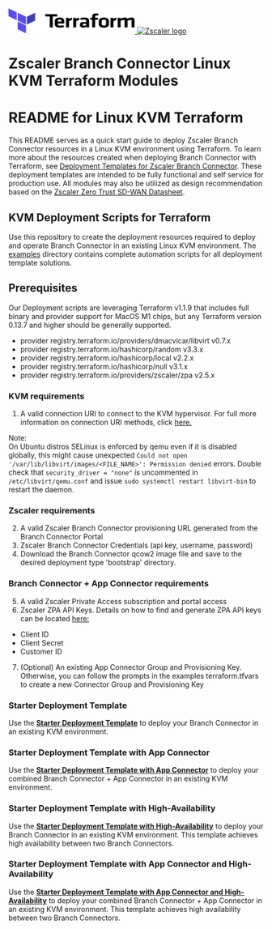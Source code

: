 <a href="https://terraform.io">
    <img src="https://raw.githubusercontent.com/hashicorp/terraform-website/master/public/img/logo-text.svg" alt="Terraform logo" title="Terraform" height="50" width="250" />
</a>
<a href="https://www.zscaler.com/">
    <img src="https://www.zscaler.com/themes/custom/zscaler/logo.svg" alt="Zscaler logo" title="Zscaler" height="50" width="250" />
</a>

Zscaler Branch Connector Linux KVM Terraform Modules
===========================================================================================================

# **README for Linux KVM Terraform**
This README serves as a quick start guide to deploy Zscaler Branch Connector resources in a Linux KVM environment using Terraform. To learn more about the resources created when deploying Branch Connector with Terraform, see [Deployment Templates for Zscaler Branch Connector](https://help.zscaler.com/cloud-connector/brnch/deployment-templates-zscaler-branch-connector). These deployment templates are intended to be fully functional and self service for production use. All modules may also be utilized as design recommendation based on the [Zscaler Zero Trust SD-WAN Datasheet](https://www.zscaler.com/resources/data-sheets/zscaler-zero-trust-sd-wan.pdf).


## **KVM Deployment Scripts for Terraform**

Use this repository to create the deployment resources required to deploy and operate Branch Connector in an existing Linux KVM environment. The [examples](examples/) directory contains complete automation scripts for all deployment template solutions.

## Prerequisites

Our Deployment scripts are leveraging Terraform v1.1.9 that includes full binary and provider support for MacOS M1 chips, but any Terraform version 0.13.7 and higher should be generally supported.

- provider registry.terraform.io/providers/dmacvicar/libvirt v0.7.x
- provider registry.terraform.io/hashicorp/random v3.3.x
- provider registry.terraform.io/hashicorp/local v2.2.x
- provider registry.terraform.io/hashicorp/null v3.1.x
- provider registry.terraform.io/providers/zscaler/zpa v2.5.x

### KVM requirements
1. A valid connection URI to connect to the KVM hypervisor. For full more information on connection URI methods, click [here.](https://registry.terraform.io/providers/dmacvicar/libvirt/latest/docs)

Note:<br>
On Ubuntu distros SELinux is enforced by qemu even if it is disabled globally, this might cause unexpected `Could not open '/var/lib/libvirt/images/<FILE_NAME>': Permission denied` errors. Double check that `security_driver = "none"` is uncommented in `/etc/libvirt/qemu.conf` and issue `sudo systemctl restart libvirt-bin` to restart the daemon.<br>

### Zscaler requirements
2. A valid Zscaler Branch Connector provisioning URL generated from the Branch Connector Portal
3. Zscaler Branch Connector Credentials (api key, username, password)
4. Download the Branch Connector qcow2 image file and save to the desired deployment type 'bootstrap' directory.

### Branch Connector + App Connector requirements
5. A valid Zscaler Private Access subscription and portal access
6. Zscaler ZPA API Keys. Details on how to find and generate ZPA API keys can be located [here:](https://help.zscaler.com/zpa/about-api-keys)
- Client ID
- Client Secret
- Customer ID
7. (Optional) An existing App Connector Group and Provisioning Key. Otherwise, you can follow the prompts in the examples terraform.tfvars to create a new Connector Group and Provisioning Key

###  **Starter Deployment Template**

Use the [**Starter Deployment Template**](examples/bc/) to deploy your Branch Connector in an existing KVM environment.

### **Starter Deployment Template with App Connector**

Use the [**Starter Deployment Template with App Connector**](examples/bc_ac) to deploy your combined Branch Connector + App Connector in an existing KVM environment.

### **Starter Deployment Template with High-Availability**

Use the [**Starter Deployment Template with High-Availability**](examples/bc_ha) to deploy your Branch Connector in an existing KVM environment. This template achieves high availability between two Branch Connectors.

### **Starter Deployment Template with App Connector and High-Availability**

Use the [**Starter Deployment Template with App Connector and High-Availability**](examples/bc_ha_ac) to deploy your combined Branch Connector + App Connector in an existing KVM environment. This template achieves high availability between two Branch Connectors.
